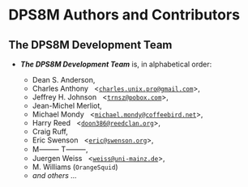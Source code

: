<!-- vim: set ft=markdown ts=2 sw=2 tw=79 cc=80 et spell nolist wrap lbr :-->
<!-- vim: set ruler hlsearch incsearch autoindent wildmenu wrapscan :-->
<!-- SPDX-License-Identifier: LicenseRef-DPS8M-Doc OR LicenseRef-CF-GAL -->
<!-- SPDX-FileCopyrightText: 2021-2022 The DPS8M Development Team -->
<!-- scspell-id: 8d7a0f11-f778-11ec-b024-80ee73e9b8e7 -->

<!-- pagebreak -->

# DPS8M Authors and Contributors

<!-- br -->

## The DPS8M Development Team

<!-- br -->

* ***The DPS8M Development Team*** is, in alphabetical order:

  * Dean S. Anderson, &nbsp;
  * Charles Anthony &nbsp;
    \<[`charles.unix.pro@gmail.com`](mailto:charles.unix.pro@gmail.com)\>,
  * Jeffrey H. Johnson &nbsp;
    \<[`trnsz@pobox.com`](mailto:trnsz@pobox.com)\>,
  * Jean-Michel Merliot, &nbsp;
  * Michael Mondy &nbsp;
    \<[`michael.mondy@coffeebird.net`](mailto:michael.mondy@coffeebird.net)\>,
  * Harry Reed &nbsp;
    \<[`doon386@reedclan.org`](mailto:doon386@reedclan.org)\>,
  * Craig Ruff, &nbsp;
  * Eric Swenson &nbsp;
    \<[`eric@swenson.org`](mailto:eric@swenson.org)\>,
  * M⸻ T⸻, &nbsp;
  * Juergen Weiss &nbsp;
    \<[`weiss@uni-mainz.de`](mailto:weiss@uni-mainz.de)\>,
  * M. Williams (`OrangeSquid`) &nbsp;
  * *and others ...*
